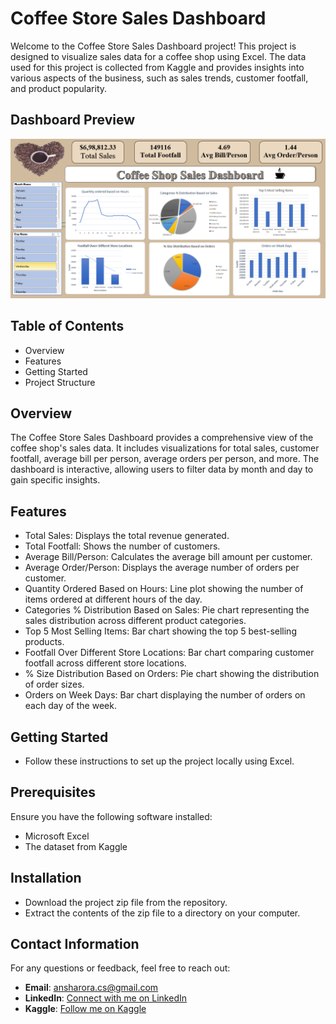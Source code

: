 # Coffee Store Sales Dashboard

Welcome to the Coffee Store Sales Dashboard project! This project is designed to visualize sales data for a coffee shop using Excel. The data used for this project is collected from Kaggle and provides insights into various aspects of the business, such as sales trends, customer footfall, and product popularity.

## Dashboard Preview
![Coffee Store Sales Dashboard](https://github.com/anshh-arora/Coffee-Store-Sales-Dashboard/blob/main/Coffe_shop_sale_Dashboard.png)

## Table of Contents
- Overview
- Features
- Getting Started
- Project Structure

## Overview

The Coffee Store Sales Dashboard provides a comprehensive view of the coffee shop's sales data. It includes visualizations for total sales, customer footfall, average bill per person, average orders per person, and more. The dashboard is interactive, allowing users to filter data by month and day to gain specific insights.

## Features
- Total Sales: Displays the total revenue generated.
- Total Footfall: Shows the number of customers.
- Average Bill/Person: Calculates the average bill amount per customer.
- Average Order/Person: Displays the average number of orders per customer.
- Quantity Ordered Based on Hours: Line plot showing the number of items ordered at different hours of the day.
- Categories % Distribution Based on Sales: Pie chart representing the sales distribution across different product categories.
- Top 5 Most Selling Items: Bar chart showing the top 5 best-selling products.
- Footfall Over Different Store Locations: Bar chart comparing customer footfall across different store locations.
- % Size Distribution Based on Orders: Pie chart showing the distribution of order sizes.
- Orders on Week Days: Bar chart displaying the number of orders on each day of the week.
  
## Getting Started
- Follow these instructions to set up the project locally using Excel.

## Prerequisites
Ensure you have the following software installed:

- Microsoft Excel
- The dataset from Kaggle

## Installation
- Download the project zip file from the repository.
- Extract the contents of the zip file to a directory on your computer.



 ## Contact Information

For any questions or feedback, feel free to reach out:

- **Email**: [ansharora.cs@gmail.com](mailto:ansharora.cs@gmail.com)
- **LinkedIn**: [Connect with me on LinkedIn](https://www.linkedin.com/in/ansh-arora-data-scientist/)
- **Kaggle**: [Follow me on Kaggle](https://www.kaggle.com/ansh1529)
